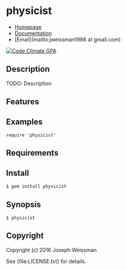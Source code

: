 # physicist

* [Homepage](https://rubygems.org/gems/physicist)
* [Documentation](http://rubydoc.info/gems/physicist/frames)
* [Email](mailto:jweissman1986 at gmail.com)

[![Code Climate GPA](https://codeclimate.com/github//physicist/badges/gpa.svg)](https://codeclimate.com/github//physicist)

## Description

TODO: Description

## Features

## Examples

    require 'physicist'

## Requirements

## Install

    $ gem install physicist

## Synopsis

    $ physicist

## Copyright

Copyright (c) 2016 Joseph Weissman

See {file:LICENSE.txt} for details.
